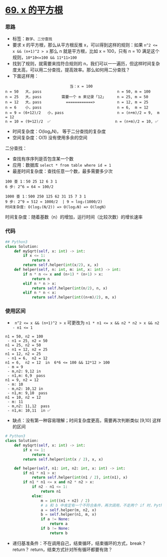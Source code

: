 # [69. x 的平方根](https://leetcode-cn.com/problems/sqrtx/)

### 思路

- 标签：`数学`、`二分查找`
- 要求 x 的平方根，那么从平方根反推 x，可以得到这样的规则：如果 `n^2 <= x && (n+1)^2 > x` 那么 n 就是平方根，比如 x = 100，只有 n = 10 满足这个规则，`10*10<=100 && 11*11>100`
- 找到了规则，就需要来找符合规则的 n，我们可以一一遍历，但这样时间复杂度太高，可以用二分查找，提高效率。那么如何用二分查找？
- 下面这样用：

```
                             当：x = 100
n = 50   大，pass                                  n = 50, m = 100
n = 25   大，pass         需要一个 m 来记录「12」     n = 25, m = 50
n = 12   大，pass           ============>          n = 12, m = 25
n = 6    小，pass                                  n = 6,  m = 12
n = 9 = (6+12)/2   小，pass                        n = (n+m)/2 = 9,  m = 12
n = 10 = (9+12)/2  ✅                             n = (n+m)/2 = 10, ✅   
```

- 时间复杂度：O(log₂N)， 等于二分查找的复杂度
- 空间复杂度：O(1) 没有使用多余的空间

二分查找：

- 查找有序序列是否包含某一个数
- 应用：数据库 `select * from table where id = 1`
- 最差时间复杂度：查找任意一个数，最多需要多少次

```
100 查 1：50 25 12 6 3 1
6 步: 2^6 = 64 ≈ 100/2

1000 查 1：500 250 125 62 31 15 7 3 1   
9 步: 2^9 = 512 ≈ 1000/2  | 9 ≈ log₂(1000/2)  
时间复杂度: O(log₂(N/2)) => O(log₂N) => O(logN)
```

时间复杂度：随着基数（n）的增加，运行时间（比较次数）的增长速率

### 代码

```python
## Python3 
class Solution:
    def mySqrt(self, x: int) -> int:
        if x <= 1:
            return x
        return self.helper(int(x/2), x, x)
    def helper(self, n: int, m: int, x: int) -> int:
        if n * n <= x and (n+1) * (n+1) > x:
            return n
        elif n * n > x:
            return self.helper(int(n/2), n, x)
        elif n * n < x:
            return self.helper(int((n+m)/2), m, x)
```

### 使用区间

- ` n^2 <= x && (n+1)^2 > x`  可更改为 `n1 * n1 <= x && n2 * n2 > x && n2 - n1 <= 1`  

```
n1 = 50, n2 = 100
 - n1 = 25, n2 = 50
n1 = 25, n2 = 50
 - n1 = 12, n2 = 25 
n1 = 12, n2 = 25
 - n1 = 6,  n2 = 12
n1 = 6,  n2 = 12  in  6*6 <= 100 && 12*12 > 100
 - m = 9
 - m,n2: 9,12 in
 - n1,m: 6,9  pass
n1 = 9, n2 = 12
 - m: 10
 - m,n2: 10,12 in
 - n1,m: 9,10  pass
n1 = 10, n2 = 12
 - m: 11
 - m,n2: 11,12  pass
 - n1,m: 10,11  in ✅
```
- 缺点：没有第一种容易理解；时间复杂度更高，需要再次判断类似 [9,10] 这样的区间

```python
# Python3
class Solution:
    def mySqrt(self, x: int) -> int:
        if x <= 1:
            return x
        return self.helper(int(x / 2), x, x)

    def helper(self, n1: int, n2: int, x: int) -> int:
        if n1 * n1 > x:
            return self.helper(int(n1 / 2), int(n1), x)
        if n1 * n1 <= x and n2 * n2 > x:
            if n2 - n1 <= 1:
                return n1
            else:
                m = int((n1 + n2) / 2)
                # a 和 b 中肯定有一个不符合条件，再次调用，不走两个 if 时，Python 返回 None
                a = self.helper(m, n2, x) 
                b = self.helper(n1, m, x)
                if a != None:
                    return a 
                if b != None:
                    return b
```

- 递归基准条件：不在调用自己，结束循环，结束循环的方式，break？return？ return，结束方式针对所有循环都要有效？

